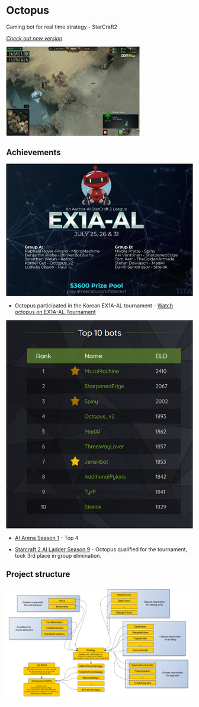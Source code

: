 # Octopus
Gaming bot for real time strategy - StarCraft2

[*Check out new version*](https://github.com/takado8/starcraft2_ai_octopus_v3)


![img1](.idea/zAwSN1u.gif)

## Achievements
![img2](.idea/sc2tournamentKr.jpg)

-  Octopus participated in the Korean EX1A-AL tournament - [Watch octopus on EX1A-AL Tournament](https://vod.afreecatv.com/ST/59563399?change_second=16543)

![img3](.idea/octopusTop4.png)

- [AI Arena Season 1](https://aiarena.net/competitions/stats/40/octopus_v2-ai-arena-season-1) - Top 4

- [Starcraft 2 AI Ladder Season 9](http://archive.sc2ai.net/index.php?season=9) - Octopus qualified for the tournament, took 3rd place in group elimination.

## Project structure
![img1](.idea/sc2_bot_v2_project_graph_2.jpg)


 

